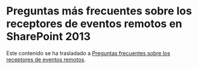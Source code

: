 
# Preguntas más frecuentes sobre los receptores de eventos remotos en SharePoint 2013

Este contenido se ha trasladado a  [Preguntas frecuentes sobre los receptores de eventos remotos](handle-events-in-sharepoint-add-ins.md#RERFAQ).




